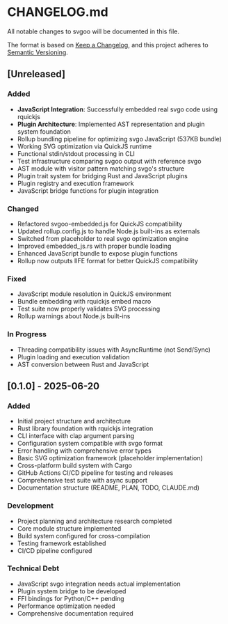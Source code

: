 # CHANGELOG.md

All notable changes to svgoo will be documented in this file.

The format is based on [Keep a Changelog](https://keepachangelog.com/en/1.0.0/),
and this project adheres to [Semantic Versioning](https://semver.org/spec/v2.0.0.html).

## [Unreleased]

### Added
- **JavaScript Integration**: Successfully embedded real svgo code using rquickjs
- **Plugin Architecture**: Implemented AST representation and plugin system foundation
- Rollup bundling pipeline for optimizing svgo JavaScript (537KB bundle)
- Working SVG optimization via QuickJS runtime
- Functional stdin/stdout processing in CLI
- Test infrastructure comparing svgoo output with reference svgo
- AST module with visitor pattern matching svgo's structure
- Plugin trait system for bridging Rust and JavaScript plugins
- Plugin registry and execution framework
- JavaScript bridge functions for plugin integration

### Changed
- Refactored svgoo-embedded.js for QuickJS compatibility
- Updated rollup.config.js to handle Node.js built-ins as externals
- Switched from placeholder to real svgo optimization engine
- Improved embedded_js.rs with proper bundle loading
- Enhanced JavaScript bundle to expose plugin functions
- Rollup now outputs IIFE format for better QuickJS compatibility

### Fixed
- JavaScript module resolution in QuickJS environment
- Bundle embedding with rquickjs embed macro
- Test suite now properly validates SVG processing
- Rollup warnings about Node.js built-ins

### In Progress
- Threading compatibility issues with AsyncRuntime (not Send/Sync)
- Plugin loading and execution validation
- AST conversion between Rust and JavaScript

## [0.1.0] - 2025-06-20

### Added
- Initial project structure and architecture
- Rust library foundation with rquickjs integration
- CLI interface with clap argument parsing
- Configuration system compatible with svgo format
- Error handling with comprehensive error types
- Basic SVG optimization framework (placeholder implementation)
- Cross-platform build system with Cargo
- GitHub Actions CI/CD pipeline for testing and releases
- Comprehensive test suite with async support
- Documentation structure (README, PLAN, TODO, CLAUDE.md)

### Development
- Project planning and architecture research completed
- Core module structure implemented
- Build system configured for cross-compilation
- Testing framework established
- CI/CD pipeline configured

### Technical Debt
- JavaScript svgo integration needs actual implementation
- Plugin system bridge to be developed
- FFI bindings for Python/C++ pending
- Performance optimization needed
- Comprehensive documentation required
